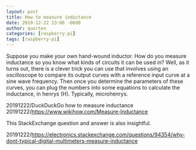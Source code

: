 ```yaml
---
layout: post
title: How to measure inductance
date: 2019-12-22 13:06 -0600
author: quorten
categories: [raspberry-pi]
tags: [raspberry-pi]
---
```


Suppose you make your own hand-wound inductor.  How do you measure
inductance so you know what kinds of circuits it can be used in?
Well, as it turns out, there is a clever trick you can use that
involves using an oscilloscope to compare its output curves with a
reference input curve at a sine wave frequency.  Then once you
determine the parameters of these curves, you can plug the numbers
into some equations to calculate the inductance, in henrys (H).
Typically, microhenrys.

20191222/DuckDuckGo how to measure inductance  
20191222/https://www.wikihow.com/Measure-Inductance

This StackExchange question and answer is also insightful.

20191222/https://electronics.stackexchange.com/questions/94354/why-dont-typical-digital-multimeters-measure-inductance

